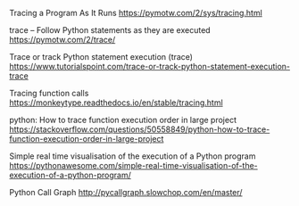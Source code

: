 Tracing a Program As It Runs
https://pymotw.com/2/sys/tracing.html

trace – Follow Python statements as they are executed
https://pymotw.com/2/trace/

Trace or track Python statement execution (trace)
https://www.tutorialspoint.com/trace-or-track-python-statement-execution-trace

Tracing function calls
https://monkeytype.readthedocs.io/en/stable/tracing.html

python: How to trace function execution order in large project
https://stackoverflow.com/questions/50558849/python-how-to-trace-function-execution-order-in-large-project

Simple real time visualisation of the execution of a Python program
https://pythonawesome.com/simple-real-time-visualisation-of-the-execution-of-a-python-program/

Python Call Graph
http://pycallgraph.slowchop.com/en/master/

